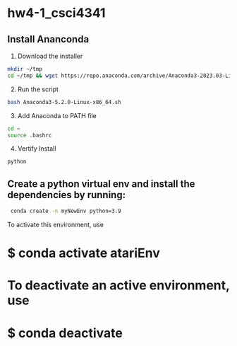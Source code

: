 # hw4-1_csci4341

## Install Ananconda

1. Download the installer
```bash
mkdir ~/tmp
cd ~/tmp && wget https://repo.anaconda.com/archive/Anaconda3-2023.03-Linux-x86_64.sh
```

2. Run the script

```bash
bash Anaconda3-5.2.0-Linux-x86_64.sh
```
3. Add Anaconda to PATH file

```bash
cd ~
source .bashrc
```
4. Vertify Install

```bash
python
```

## Create a python virtual env and install the dependencies by running:
```bash
 conda create -n myNewEnv python=3.9
```
To activate this environment, use
#
#     $ conda activate atariEnv
#
# To deactivate an active environment, use
#
#     $ conda deactivate

